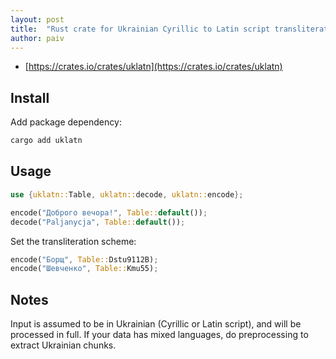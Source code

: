 ```yaml
---
layout: post
title:  "Rust crate for Ukrainian Cyrillic to Latin script transliteration"
author: paiv
---
```


- [https://crates.io/crates/uklatn](https://crates.io/crates/uklatn)


Install
--

Add package dependency:
```sh
cargo add uklatn
```


Usage
--

```rust
use {uklatn::Table, uklatn::decode, uklatn::encode};

encode("Доброго вечора!", Table::default());
decode("Paljanycja", Table::default());
```

Set the transliteration scheme:

```rust
encode("Борщ", Table::Dstu9112B);
encode("Шевченко", Table::Kmu55);
```


Notes
--
Input is assumed to be in Ukrainian (Cyrillic or Latin script), and will be processed in full.
If your data has mixed languages, do preprocessing to extract Ukrainian chunks.

